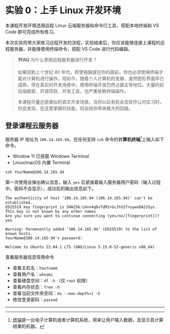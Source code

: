 # 实验 0：上手 Linux 开发环境

本课程开发环境选用远程 Linux 云端服务器和命令行工具，搭配本地终端和 VS Code 即可完成所有练习。

本次实验将带大家练习远程开发的流程，实验结束后，你应该能够连接上课程的远程服务器，并能够使用终端命令，搭配 VS Code 进行代码编辑。

>**❓FAQ** 为什么使用远程服务器进行开发？
>
>如果回到上个世纪 80 年代，即使电脑就在你的面前，你也必须使用终端才能对计算机进行操作。现如今，随着个人计算机的发展，虽然图形界面早已成熟，但在真实的开发场景中，使用终端开发仍然占据主导地位。大量的前后端框架、开源项目、开发工具，也严重依赖终端操作。
>
>本课程尽量还原类似的真实开发场景。当你以后有机会去软件公司实习时，你会发现，在这里掌握的技能，将会给你带来极大的回报。

## 登录课程云服务器

服务器 IP 地址为 `106.14.165.94`，在任何支持 `ssh` 命令的**计算机终端**[^1]上输入如下命令。

- Window 11 已搭载 Windows Terminal
- Linux/macOS 内置 Terminal

```
ssh YourName@106.14.165.94
```

第一次使用会弹出确认信息，输入 `yes` 后紧接着输入服务器用户密码（输入过程中，密码不会显示），成功后的输出信息如下。

```
The authenticity of host '106.14.165.94 (106.14.165.94)' can't be established.
ED25519 key fingerprint is SHA256:LHvn4qDvTdM1+GcJtG2f+uywxDA2JSys.
This key is not known by any other names
Are you sure you want to continue connecting (yes/no/[fingerprint])? yes

Warning: Permanently added '106.14.165.94' (ED25519) to the list of known hosts.
YourName@106.14.165.94's password:     

Welcome to Ubuntu 22.04.1 LTS (GNU/Linux 5.15.0-52-generic x86_64)
```

查看服务器信息常用命令

- 查看主机名：`hostname`
- 查看用户名：`whoami`
- 查看硬盘空间：`df -h` （仅 `root` 权限）
- 查看内存状态：`free -h`
- 查看当前文件夹空间：`du --max-depth=1 -h`
- 修改登录密码：`passwd`

---

[^1]: [终端](https://wiki.mbalib.com/wiki/%E7%BB%88%E7%AB%AF%EF%BC%88%E8%AE%A1%E7%AE%97%E6%9C%BA%EF%BC%89)是一台电子计算机或者计算机系统，用来让用户输入数据，及显示其计算结果的机器。
